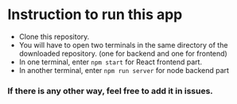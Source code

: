 # Instruction to run this app

- Clone this repository.
- You will have to open two terminals in the same directory of the downloaded repository. (one for backend and one for frontend)
- In one terminal, enter `npm start` for React frontend part.
- In another terminal, enter `npm run server` for node backend part
### If there is any other way, feel free to add it in issues.
 
